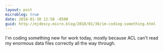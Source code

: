 ```yaml
---
layout: post
microblog: true
date: 2018-01-30 12:58 -0500
guid: http://mjdescy.micro.blog/2018/01/30/im-coding-something.html
---
```

I'm coding something new for work today, mostly because ACL can't read my enormous data files correctly all the way through.
